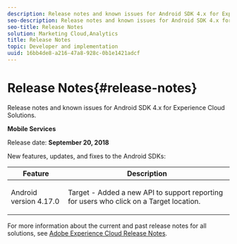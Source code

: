 ```yaml
---
description: Release notes and known issues for Android SDK 4.x for Experience Cloud Solutions.
seo-description: Release notes and known issues for Android SDK 4.x for Experience Cloud Solutions.
seo-title: Release Notes
solution: Marketing Cloud,Analytics
title: Release Notes
topic: Developer and implementation
uuid: 16bb4de8-a216-47a8-928c-0b1e1421adcf
---
```


# Release Notes{#release-notes}

Release notes and known issues for Android SDK 4.x for Experience Cloud Solutions.

**Mobile Services**

Release date: **September 20, 2018**

New features, updates, and fixes to the Android SDKs:

<table id="table_EABFE83E2DA94348B7665EE41A73D9B8"> 
 <thead> 
  <tr> 
   <th colname="col1" class="entry"> Feature </th> 
   <th colname="col2" class="entry"> Description </th> 
  </tr>
 </thead>
 <tbody> 
  <tr> 
   <td colname="col1"> Android version 4.17.0 </td> 
   <td colname="col2"> <p> Target - Added a new API to support reporting for users who click on a Target location. </p> </td> 
  </tr> 
 </tbody> 
</table>

For more information about the current and past release notes for all solutions, see [Adobe Experience Cloud Release Notes](https://marketing.adobe.com/resources/help/en_US/whatsnew/). 
